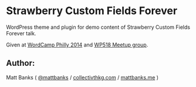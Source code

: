 # Strawberry Custom Fields Forever

WordPress theme and plugin for demo content of Strawberry Custom Fields Forever talk.

Given at [WordCamp Philly 2014](2014.philly.wordcamp.org) and [WP518 Meetup group](http://www.meetup.com/wordpress-wp518).

## Author:

Matt Banks ( [@mattbanks](http://twitter.com/mattbanks) / [collectivthkg.com](http://www.collectivthkg.com) / [mattbanks.me](http://www.mattbanks.me) )
